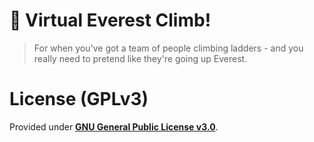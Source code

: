 # :mount_fuji: Virtual Everest Climb!

> For when you've got a team of people climbing ladders - and you really need to pretend like they're going up Everest.

# <a name="license"></a>License (GPLv3)

Provided under [__GNU General Public License v3.0__](https://github.com/wmfs/virtual-everest-climb/blob/master/LICENSE).
